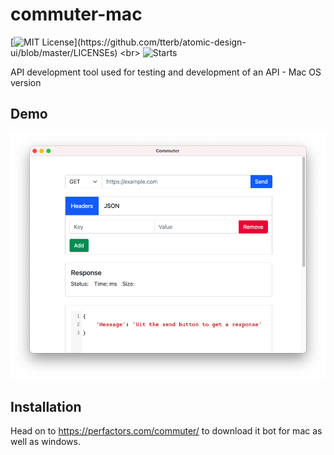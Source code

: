 # commuter-mac

[![MIT License](https://img.shields.io/apm/l/atomic-design-ui.svg?)](https://github.com/tterb/atomic-design-ui/blob/master/LICENSEs)
<br>
![Starts](https://shields.io/github/stars/suppersource/commuter-mac?style=social)


API development tool used for testing and development of an API - Mac OS version


## Demo 

![demo](./demo.png)

## Installation

Head on to https://perfactors.com/commuter/ to download it bot for mac as well as windows.


